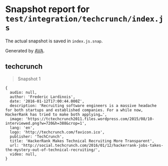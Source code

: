 # Snapshot report for `test/integration/techcrunch/index.js`

The actual snapshot is saved in `index.js.snap`.

Generated by [AVA](https://avajs.dev).

## techcrunch

> Snapshot 1

    {
      audio: null,
      author: 'Frederic Lardinois',
      date: '2016-01-12T17:00:44.000Z',
      description: 'Recruiting software engineers is a massive headache for both startups and established companies. For a while now, HackerRank has tried to make both applying…',
      image: 'https://tctechcrunch2011.files.wordpress.com/2015/08/10-interviewed.png?w=720&h=388&crop=1',
      lang: 'en',
      logo: 'http://techcrunch.com/favicon.ico',
      publisher: 'TechCrunch',
      title: 'HackerRank Makes Technical Recruiting More Transparent',
      url: 'http://social.techcrunch.com/2016/01/12/hackerrank-jobs-takes-the-mystery-out-of-technical-recruiting/',
      video: null,
    }
